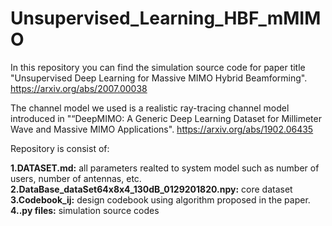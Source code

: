 # Unsupervised_Learning_HBF_mMIMO



In this repository you can find the simulation source code for paper title "Unsupervised Deep Learning for Massive MIMO Hybrid Beamforming". <https://arxiv.org/abs/2007.00038>

The channel model we used is a realistic ray-tracing channel model introduced in "“DeepMIMO: A Generic Deep Learning Dataset for Millimeter Wave and Massive MIMO Applications". <https://arxiv.org/abs/1902.06435>


Repository is consist of:

**1.DATASET.md:** all parameters realted to system model such as number of users, number of antennas, etc.
**2.DataBase_dataSet64x8x4_130dB_0129201820.npy:** core dataset
**3.Codebook_ij:** design codebook using algorithm proposed in the paper.
**4..py files:** simulation source codes

